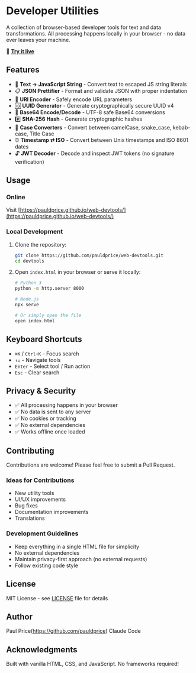 # Developer Utilities

A collection of browser-based developer tools for text and data transformations. All processing happens locally in your browser - no data ever leaves your machine.

🔗 **[Try it live](https://pauldprice.github.io/web-devtools/)**

## Features

- 🔄 **Text → JavaScript String** - Convert text to escaped JS string literals
- 📋 **JSON Prettifier** - Format and validate JSON with proper indentation  
- 🔗 **URI Encoder** - Safely encode URL parameters
- 🆔 **UUID Generator** - Generate cryptographically secure UUID v4
- 🔐 **Base64 Encode/Decode** - UTF-8 safe Base64 conversions
- #️⃣ **SHA-256 Hash** - Generate cryptographic hashes
- 📝 **Case Converters** - Convert between camelCase, snake_case, kebab-case, Title Case
- ⏰ **Timestamp ⇄ ISO** - Convert between Unix timestamps and ISO 8601 dates
- 🔓 **JWT Decoder** - Decode and inspect JWT tokens (no signature verification)

## Usage

### Online
Visit [https://pauldprice.github.io/web-devtools/](https://pauldprice.github.io/web-devtools/)

### Local Development
1. Clone the repository:
   ```bash
   git clone https://github.com/pauldprice/web-devtools.git
   cd devtools
   ```

2. Open `index.html` in your browser or serve it locally:
   ```bash
   # Python 3
   python -m http.server 8000
   
   # Node.js
   npx serve
   
   # Or simply open the file
   open index.html
   ```

## Keyboard Shortcuts

- `⌘K` / `Ctrl+K` - Focus search
- `↑↓` - Navigate tools  
- `Enter` - Select tool / Run action
- `Esc` - Clear search

## Privacy & Security

- ✅ All processing happens in your browser
- ✅ No data is sent to any server
- ✅ No cookies or tracking
- ✅ No external dependencies
- ✅ Works offline once loaded

## Contributing

Contributions are welcome! Please feel free to submit a Pull Request.

### Ideas for Contributions
- New utility tools
- UI/UX improvements
- Bug fixes
- Documentation improvements
- Translations

### Development Guidelines
- Keep everything in a single HTML file for simplicity
- No external dependencies
- Maintain privacy-first approach (no external requests)
- Follow existing code style

## License

MIT License - see [LICENSE](LICENSE) file for details

## Author

Paul Price(https://github.com/pauldprice)
Claude Code

## Acknowledgments

Built with vanilla HTML, CSS, and JavaScript. No frameworks required!
